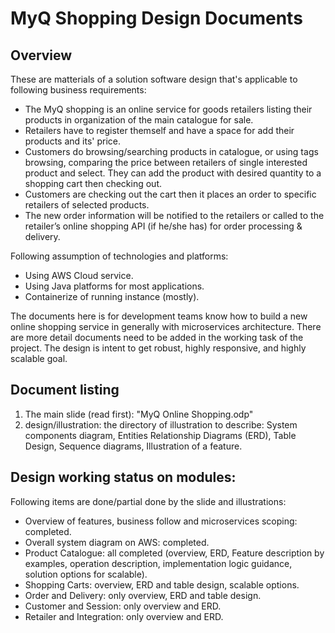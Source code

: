 # MyQ Shopping Design Documents

## Overview

These are matterials of a solution software design that's applicable to following business requirements:

* The MyQ shopping is an online service for goods retailers listing their products in organization of the main catalogue for sale.
* Retailers have to register themself and have a space for add their products and its' price.
* Customers do browsing/searching products in catalogue, or using tags browsing, comparing the price between retailers of single interested product and select. They can add the product with desired quantity to a shopping cart then checking out.
* Customers are checking out the cart then it places an order to specific retailers of selected products.
* The new order information will be notified to the retailers or called to the retailer’s online shopping API (if he/she has) for order processing & delivery.

Following assumption of technologies and platforms:

* Using AWS Cloud service.
* Using Java platforms for most applications.
* Containerize of running instance (mostly).

The documents here is for development teams know how to build a new online shopping service in generally with microservices architecture. There are more detail documents need to be added in the working task of the project. The design is intent to get robust, highly responsive, and highly scalable goal.

## Document listing

1. The main slide (read first): "MyQ Online Shopping.odp"
2. design/illustration: the directory of illustration to describe: System components diagram, Entities Relationship Diagrams (ERD), Table Design, Sequence diagrams, Illustration of a feature.

## Design working status on modules:

Following items are done/partial done by the slide and illustrations:

* Overview of features, business follow and microservices scoping: completed.
* Overall system diagram on AWS: completed.
* Product Catalogue: all completed (overview, ERD, Feature description by examples, operation description, implementation logic guidance, solution options for scalable).
* Shopping Carts: overview, ERD and table design, scalable options.
* Order and Delivery: only overview, ERD and table design.
* Customer and Session: only overview and ERD.
* Retailer and Integration: only overview and ERD.
